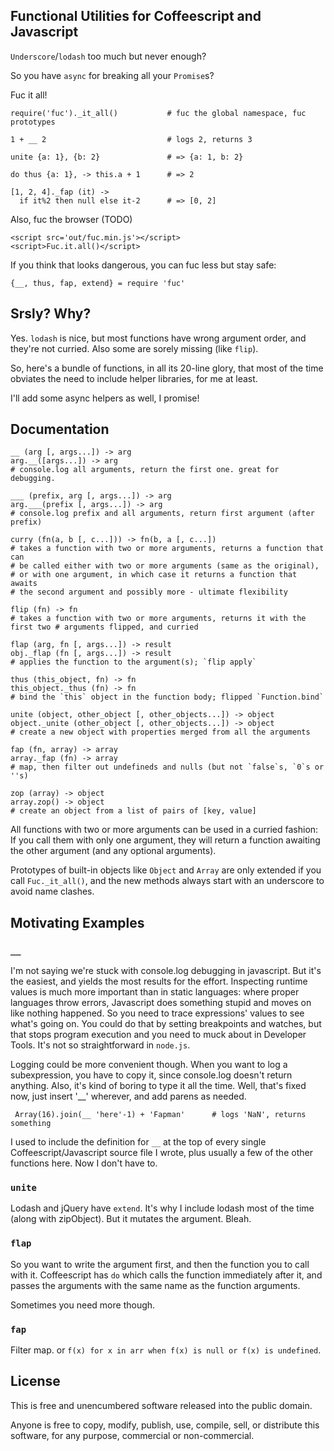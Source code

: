 Functional Utilities for Coffeescript and Javascript
----------------------------------------------------

`Underscore`/`lodash` too much but never enough?

So you have `async` for breaking all your `Promise`s?

Fuc it all!

    require('fuc')._it_all()           # fuc the global namespace, fuc prototypes

    1 + __ 2                           # logs 2, returns 3

    unite {a: 1}, {b: 2}               # => {a: 1, b: 2}

    do thus {a: 1}, -> this.a + 1      # => 2

    [1, 2, 4]._fap (it) ->
      if it%2 then null else it-2      # => [0, 2]


Also, fuc the browser (TODO)

    <script src='out/fuc.min.js'></script>
    <script>Fuc.it.all()</script>

If you think that looks dangerous, you can fuc less but stay safe:

    {__, thus, fap, extend} = require 'fuc'


Srsly? Why?
-----------

Yes. `lodash` is nice, but most functions have wrong argument order, and they're not curried. Also some are sorely missing (like `flip`).

So, here's a bundle of functions, in all its 20-line glory, that most of the time obviates the need to include helper libraries, for me at least.

I'll add some async helpers as well, I promise!


Documentation
-------------

    __ (arg [, args...]) -> arg
    arg.__([args...]) -> arg
    # console.log all arguments, return the first one. great for debugging.

    ___ (prefix, arg [, args...]) -> arg
    arg.___(prefix [, args...]) -> arg
    # console.log prefix and all arguments, return first argument (after prefix)

    curry (fn(a, b [, c...])) -> fn(b, a [, c...])
    # takes a function with two or more arguments, returns a function that can
    # be called either with two or more arguments (same as the original),
    # or with one argument, in which case it returns a function that awaits
    # the second argument and possibly more - ultimate flexibility

    flip (fn) -> fn
    # takes a function with two or more arguments, returns it with the first two # arguments flipped, and curried

    flap (arg, fn [, args...]) -> result
    obj._flap (fn [, args...]) -> result
    # applies the function to the argument(s); `flip apply`

    thus (this_object, fn) -> fn
    this_object._thus (fn) -> fn
    # bind the `this` object in the function body; flipped `Function.bind`

    unite (object, other_object [, other_objects...]) -> object
    object._unite (other_object [, other_objects...]) -> object
    # create a new object with properties merged from all the arguments

    fap (fn, array) -> array
    array._fap (fn) -> array
    # map, then filter out undefineds and nulls (but not `false`s, `0`s or ''s)

    zop (array) -> object
    array.zop() -> object
    # create an object from a list of pairs of [key, value]


All functions with two or more arguments can be used in a curried fashion: If you call them with only one argument, they will return a function awaiting the other argument (and any optional arguments).

Prototypes of built-in objects like `Object` and `Array` are only extended if you call `Fuc._it_all()`, and the new methods always start with an underscore to avoid name clashes.


Motivating Examples
-------------------

### `__`

I'm not saying we're stuck with console.log debugging in javascript. But it's the easiest, and yields the most results for the effort.
Inspecting runtime values is much more important than in static languages: where proper languages throw errors, Javascript does something stupid and moves on like nothing happened. So you need to trace expressions' values to see what's going on. You could do that by setting breakpoints and watches, but that stops program execution and you need to muck about in Developer Tools. It's not so straightforward in `node.js`.

Logging could be more convenient though. When you want to log a subexpression, you have to copy it, since console.log doesn't return anything. Also, it's kind of boring to type it all the time. Well, that's fixed now, just insert '__' wherever, and add parens as needed.

     Array(16).join(__ 'here'-1) + 'Fapman'      # logs 'NaN', returns something

I used to include the definition for `__` at the top of every single Coffeescript/Javascript source file I wrote, plus usually a few of the other functions here. Now I don't have to.

### `unite`

Lodash and jQuery have `extend`. It's why I include lodash most of the time (along with zipObject). But it mutates the argument. Bleah.

### `flap`

So you want to write the argument first, and then the function you to call with it. Coffeescript has `do` which calls the function immediately after it, and passes the arguments with the same name as the function arguments.

Sometimes you need more though.

### `fap`

Filter map. or `f(x) for x in arr when f(x) is null or f(x) is undefined`.


License
-------

This is free and unencumbered software released into the public domain.

Anyone is free to copy, modify, publish, use, compile, sell, or
distribute this software, for any purpose, commercial or non-commercial.
